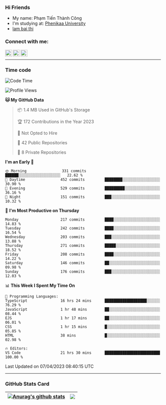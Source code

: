 ### Hi Friends

- My name: Phạm Tiến Thành Công
- I'm studying at: [Phenikaa University]
- [lam bai thi]


### Connect with me:
[<img align="left" alt="PhamTienThanhCong | Facebook" width="22px" src="https://upload.wikimedia.org/wikipedia/commons/thumb/1/16/Facebook-icon-1.png/640px-Facebook-icon-1.png" />][facebook]
[<img align="left" alt="PhamTienThanhCong | Zalo" width="22px" src="https://www.anphatpc.com.vn/template/anphat_2020v2/images/icon-zalo.jpg" />][zalo]
[<img align="left" alt="PhamTienThanhCong | LinkedIn" width="22px" src="https://cdn3.iconfinder.com/data/icons/inficons/512/linkedin.png" />][linkedin]

<br />

---

### Time code

<!--START_SECTION:waka-->
![Code Time](http://img.shields.io/badge/Code%20Time-984%20hrs%2038%20mins-blue)

![Profile Views](http://img.shields.io/badge/Profile%20Views-1-blue)

**🐱 My GitHub Data** 

> 📦 1.4 MB Used in GitHub's Storage 
 > 
> 🏆 172 Contributions in the Year 2023
 > 
> 🚫 Not Opted to Hire
 > 
> 📜 42 Public Repositories 
 > 
> 🔑 8 Private Repositories 
 > 
**I'm an Early 🐤** 

```text
🌞 Morning                331 commits         ██████░░░░░░░░░░░░░░░░░░░   22.62 % 
🌆 Daytime                452 commits         ████████░░░░░░░░░░░░░░░░░   30.90 % 
🌃 Evening                529 commits         █████████░░░░░░░░░░░░░░░░   36.16 % 
🌙 Night                  151 commits         ███░░░░░░░░░░░░░░░░░░░░░░   10.32 % 
```
📅 **I'm Most Productive on Thursday** 

```text
Monday                   217 commits         ████░░░░░░░░░░░░░░░░░░░░░   14.83 % 
Tuesday                  242 commits         ████░░░░░░░░░░░░░░░░░░░░░   16.54 % 
Wednesday                203 commits         ███░░░░░░░░░░░░░░░░░░░░░░   13.88 % 
Thursday                 271 commits         █████░░░░░░░░░░░░░░░░░░░░   18.52 % 
Friday                   208 commits         ████░░░░░░░░░░░░░░░░░░░░░   14.22 % 
Saturday                 146 commits         ██░░░░░░░░░░░░░░░░░░░░░░░   09.98 % 
Sunday                   176 commits         ███░░░░░░░░░░░░░░░░░░░░░░   12.03 % 
```


📊 **This Week I Spent My Time On** 

```text
💬 Programming Languages: 
TypeScript               16 hrs 24 mins      ███████████████████░░░░░░   76.29 % 
JavaScript               1 hr 48 mins        ██░░░░░░░░░░░░░░░░░░░░░░░   08.44 % 
EJS                      1 hr 17 mins        ██░░░░░░░░░░░░░░░░░░░░░░░   06.01 % 
CSS                      1 hr 15 mins        █░░░░░░░░░░░░░░░░░░░░░░░░   05.85 % 
HTML                     38 mins             █░░░░░░░░░░░░░░░░░░░░░░░░   02.98 % 

🔥 Editors: 
VS Code                  21 hrs 30 mins      █████████████████████████   100.00 % 
```


 Last Updated on 07/04/2023 08:40:15 UTC
<!--END_SECTION:waka-->

---

### GitHub Stats Card

| <a href="https://github.com/phamtienthanhcong"><img align="center" src="https://github-readme-stats.vercel.app/api?username=PhamTienThanhCong&show_icons=true&include_all_commits=true&theme=buefy&hide_border=true&theme=ocean_dark" alt="Anurag's github stats" /></a> | <a href="https://github.com/phamtienthanhcong"><img align="center" src="https://github-readme-stats.vercel.app/api/top-langs/?username=PhamTienThanhCong&layout=compact&theme=buefy&hide_border=true&theme=ocean_dark" /></a> |
| ------------- | ------------- |

[Phenikaa University]: https://phenikaa-uni.edu.vn/vi
[facebook]: https://www.facebook.com/phamtienthanhcong
[linkedin]: https://linkedin.com/in/phamtienthanhcong
[zalo]: https://zalo.me/0396396332
[tiktok]: https://www.tiktok.com/@phamtienthanhcong
[web]: https://github.com/PhamTienThanhCong/web_dev
[min project]: https://github.com/PhamTienThanhCong/Project-Of-Web
[c and cpp]: https://github.com/PhamTienThanhCong/Code_C_and_Cpro
[python]: https://github.com/PhamTienThanhCong/Python_beginer
[lam bai thi]: https://qldtbeta.phenikaa-uni.edu.vn/lambaithi/Dangnhap.aspx
